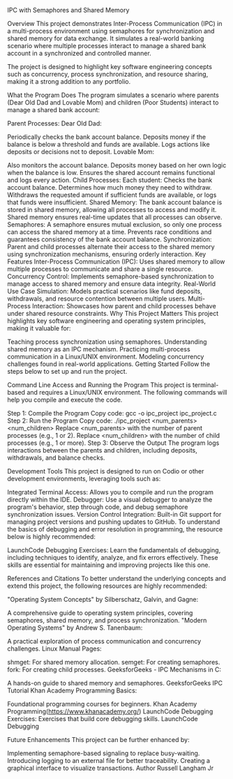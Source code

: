 IPC with Semaphores and Shared Memory

Overview
This project demonstrates Inter-Process Communication (IPC) in a multi-process environment using semaphores for synchronization and shared memory for data exchange. It simulates a real-world banking scenario where multiple processes interact to manage a shared bank account in a synchronized and controlled manner.

The project is designed to highlight key software engineering concepts such as concurrency, process synchronization, and resource sharing, making it a strong addition to any portfolio.

What the Program Does
The program simulates a scenario where parents (Dear Old Dad and Lovable Mom) and children (Poor Students) interact to manage a shared bank account:

Parent Processes:
Dear Old Dad:

Periodically checks the bank account balance.
Deposits money if the balance is below a threshold and funds are available.
Logs actions like deposits or decisions not to deposit.
Lovable Mom:

Also monitors the account balance.
Deposits money based on her own logic when the balance is low.
Ensures the shared account remains functional and logs every action.
Child Processes:
Each student:
Checks the bank account balance.
Determines how much money they need to withdraw.
Withdraws the requested amount if sufficient funds are available, or logs that funds were insufficient.
Shared Memory:
The bank account balance is stored in shared memory, allowing all processes to access and modify it.
Shared memory ensures real-time updates that all processes can observe.
Semaphores:
A semaphore ensures mutual exclusion, so only one process can access the shared memory at a time.
Prevents race conditions and guarantees consistency of the bank account balance.
Synchronization:
Parent and child processes alternate their access to the shared memory using synchronization mechanisms, ensuring orderly interaction.
Key Features
Inter-Process Communication (IPC):
Uses shared memory to allow multiple processes to communicate and share a single resource.
Concurrency Control:
Implements semaphore-based synchronization to manage access to shared memory and ensure data integrity.
Real-World Use Case Simulation:
Models practical scenarios like fund deposits, withdrawals, and resource contention between multiple users.
Multi-Process Interaction:
Showcases how parent and child processes behave under shared resource constraints.
Why This Project Matters
This project highlights key software engineering and operating system principles, making it valuable for:

Teaching process synchronization using semaphores.
Understanding shared memory as an IPC mechanism.
Practicing multi-process communication in a Linux/UNIX environment.
Modeling concurrency challenges found in real-world applications.
Getting Started
Follow the steps below to set up and run the project.

Command Line Access and Running the Program
This project is terminal-based and requires a Linux/UNIX environment. The following commands will help you compile and execute the code.

Step 1: Compile the Program
Copy code:
gcc -o ipc_project ipc_project.c
Step 2: Run the Program
Copy code:
./ipc_project <num_parents> <num_children>
Replace <num_parents> with the number of parent processes (e.g., 1 or 2).
Replace <num_children> with the number of child processes (e.g., 1 or more).
Step 3: Observe the Output
The program logs interactions between the parents and children, including deposits, withdrawals, and balance checks.

Development Tools
This project is designed to run on Codio or other development environments, leveraging tools such as:

Integrated Terminal Access: Allows you to compile and run the program directly within the IDE.
Debugger: Use a visual debugger to analyze the program's behavior, step through code, and debug semaphore synchronization issues.
Version Control Integration: Built-in Git support for managing project versions and pushing updates to GitHub.
To understand the basics of debugging and error resolution in programming, the resource below is highly recommended:

LaunchCode Debugging Exercises:
Learn the fundamentals of debugging, including techniques to identify, analyze, and fix errors effectively. These skills are essential for maintaining and improving projects like this one.

References and Citations
To better understand the underlying concepts and extend this project, the following resources are highly recommended:

"Operating System Concepts" by Silberschatz, Galvin, and Gagne:

A comprehensive guide to operating system principles, covering semaphores, shared memory, and process synchronization.
"Modern Operating Systems" by Andrew S. Tanenbaum:

A practical exploration of process communication and concurrency challenges.
Linux Manual Pages:

shmget: For shared memory allocation.
semget: For creating semaphores.
fork: For creating child processes.
GeeksforGeeks - IPC Mechanisms in C:

A hands-on guide to shared memory and semaphores. GeeksforGeeks IPC Tutorial
Khan Academy Programming Basics:

Foundational programming courses for beginners. Khan Academy Programming(https://www.khanacademy.org/)
LaunchCode Debugging Exercises:
Exercises that build core debugging skills. LaunchCode Debugging

Future Enhancements
This project can be further enhanced by:

Implementing semaphore-based signaling to replace busy-waiting.
Introducing logging to an external file for better traceability.
Creating a graphical interface to visualize transactions.
Author
Russell Langham Jr
